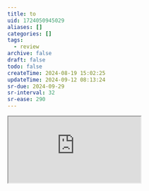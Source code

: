```yaml
---
title: to
uid: 1724050945029
aliases: []
categories: []
tags:
  - review
archive: false
draft: false
todo: false
createTime: 2024-08-19 15:02:25
updateTime: 2024-09-12 08:13:24
sr-due: 2024-09-29
sr-interval: 32
sr-ease: 290
---
```


<iframe
  class="iframe_full"
  src="https://dict.youdao.com/result?word=to&lang=en"
>
</iframe>
